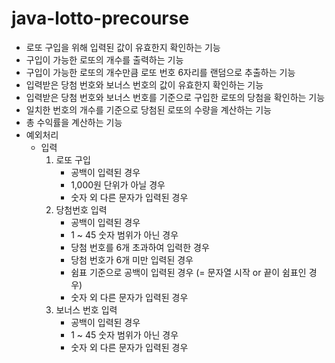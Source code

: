 # java-lotto-precourse

* 로또 구입을 위해 입력된 값이 유효한지 확인하는 기능
* 구입이 가능한 로또의 개수를 출력하는 기능
* 구입이 가능한 로또의 개수만큼 로또 번호 6자리를 랜덤으로 추출하는 기능
* 입력받은 당첨 번호와 보너스 번호의 값이 유효한지 확인하는 기능
* 입력받은 당첨 번호와 보너스 번호를 기준으로 구입한 로또의 당첨을 확인하는 기능
* 일치한 번호의 개수를 기준으로 당첨된 로또의 수량을 계산하는 기능
* 총 수익률을 계산하는 기능
* 예외처리
    * 입력
        1. 로또 구입
            * 공백이 입력된 경우
            * 1,000원 단위가 아닐 경우
            * 숫자 외 다른 문자가 입력된 경우
        2. 당첨번호 입력
            * 공백이 입력된 경우
            * 1 ~ 45 숫자 범위가 아닌 경우
            * 당첨 번호를 6개 초과하여 입력한 경우
            * 당첨 번호가 6개 미만 입력된 경우
            * 쉼표 기준으로 공백이 입력된 경우 (= 문자열 시작 or 끝이 쉼표인 경우)
            * 숫자 외 다른 문자가 입력된 경우
        3. 보너스 번호 입력
            * 공백이 입력된 경우
            * 1 ~ 45 숫자 범위가 아닌 경우
            * 숫자 외 다른 문자가 입력된 경우
